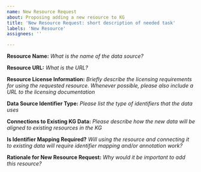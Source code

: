 ```yaml
---
name: New Resource Request
about: Proposing adding a new resource to KG
title: 'New Resource Request: short description of needed task'  
labels: 'New Resource'  
assignees: ''

---
```


**Resource Name:** *What is the name of the data source?*  

**Resource URL:** *What is the URL?*  

**Resource License Information:** *Briefly describe the licensing requirements for using the requested resource. Whenever possible, please also include a URL to the licensing documentation*

**Data Source Identifier Type:** *Please list the type of identifiers that the data uses*

**Connections to Existing KG Data:** *Please describe how the new data will be aligned to existing resources in the KG*

**Is Identifier Mapping Required?** *Will using the resource and connecting it to existing data will require identifier mapping and/or annotation work?*

**Rationale for New Resource Request:** *Why would it be important to add this resource?*
